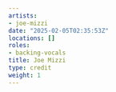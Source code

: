 ```yaml
---
artists:
- joe-mizzi
date: "2025-02-05T02:35:53Z"
locations: []
roles:
- backing-vocals
title: Joe Mizzi
type: credit
weight: 1
---
```

